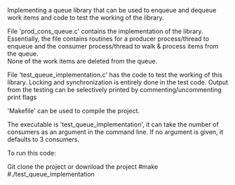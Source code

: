 
Implementing a queue library that can be used to enqueue and dequeue work items
and code to test the working of the library.

File 'prod_cons_queue.c' contains the implementation of the library.
Essentially, the file contains routines for a producer process/thread to enqueue
and the consumer process/thread to walk & process items from the queue.  
None of the work items are deleted from the queue.

File 'test_queue_implementation.c' has the code to test the working of this library.
Locking and synchronization is entirely done in the test code.
Output from the testing can be selectively printed by commenting/uncommenting print flags

'Makefile' can be used to compile the project.

The executable is 'test_queue_implementation', it can take the number of consumers as an argument in the command line. If no argument is given, it defaults to 3 consumers.

To run this code: 

Git clone the project or download the project 
#make
#./test_queue_implementation
